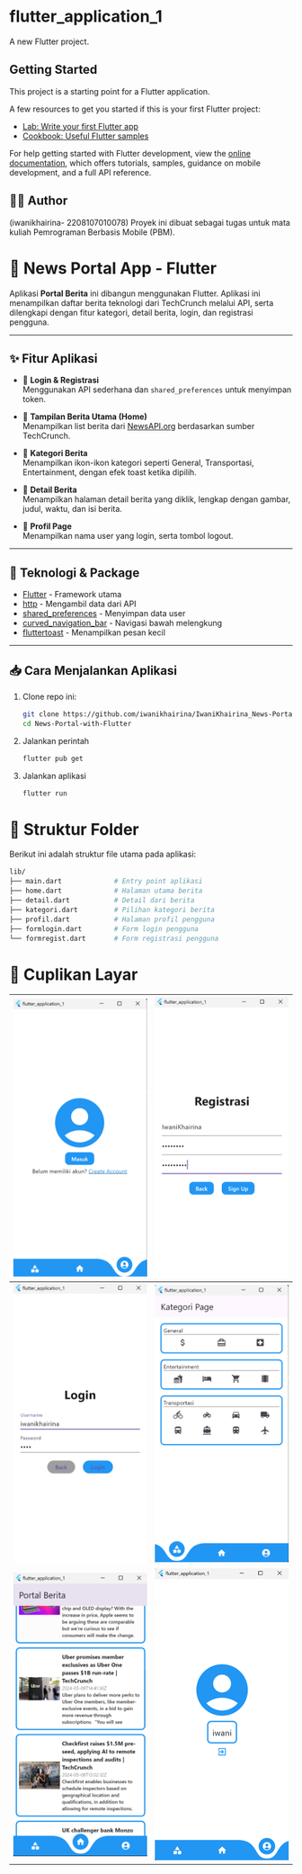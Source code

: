 # flutter_application_1

A new Flutter project.

## Getting Started

This project is a starting point for a Flutter application.

A few resources to get you started if this is your first Flutter project:

- [Lab: Write your first Flutter app](https://docs.flutter.dev/get-started/codelab)
- [Cookbook: Useful Flutter samples](https://docs.flutter.dev/cookbook)

For help getting started with Flutter development, view the
[online documentation](https://docs.flutter.dev/), which offers tutorials,
samples, guidance on mobile development, and a full API reference.

## 🙋‍♀️ Author
(iwanikhairina- 2208107010078)
Proyek ini dibuat sebagai tugas untuk mata kuliah Pemrograman Berbasis Mobile (PBM).

# 📰 News Portal App - Flutter

Aplikasi **Portal Berita** ini dibangun menggunakan Flutter. Aplikasi ini menampilkan daftar berita teknologi dari TechCrunch melalui API, serta dilengkapi dengan fitur kategori, detail berita, login, dan registrasi pengguna.

---

## ✨ Fitur Aplikasi
- 🔐 **Login & Registrasi**  
  Menggunakan API sederhana dan `shared_preferences` untuk menyimpan token.

- 📰 **Tampilan Berita Utama (Home)**  
  Menampilkan list berita dari [NewsAPI.org](https://newsapi.org/) berdasarkan sumber TechCrunch.

- 📂 **Kategori Berita**  
  Menampilkan ikon-ikon kategori seperti General, Transportasi, Entertainment, dengan efek toast ketika dipilih.

- 📄 **Detail Berita**  
  Menampilkan halaman detail berita yang diklik, lengkap dengan gambar, judul, waktu, dan isi berita.

- 👤 **Profil Page**  
  Menampilkan nama user yang login, serta tombol logout.
---

## 🧰 Teknologi & Package
- [Flutter](https://flutter.dev/) - Framework utama
- [http](https://pub.dev/packages/http) - Mengambil data dari API
- [shared_preferences](https://pub.dev/packages/shared_preferences) - Menyimpan data user
- [curved_navigation_bar](https://pub.dev/packages/curved_navigation_bar) - Navigasi bawah melengkung
- [fluttertoast](https://pub.dev/packages/fluttertoast) - Menampilkan pesan kecil

---

## 📥 Cara Menjalankan Aplikasi
1. Clone repo ini:
   ```bash
   git clone https://github.com/iwanikhairina/IwaniKhairina_News-Portal-with-Flutter.git
   cd News-Portal-with-Flutter
   ```
2. Jalankan perintah
   ```bash 
   flutter pub get
   ```
3. Jalankan aplikasi 
   ```bash
   flutter run
   ```

# 📁 Struktur Folder
Berikut ini adalah struktur file utama pada aplikasi:
```bash
lib/
├── main.dart             # Entry point aplikasi
├── home.dart             # Halaman utama berita
├── detail.dart           # Detail dari berita
├── kategori.dart         # Pilihan kategori berita
├── profil.dart           # Halaman profil pengguna
├── formlogin.dart        # Form login pengguna
└── formregist.dart       # Form registrasi pengguna
```
# 📸 Cuplikan Layar
| ![Screenshot](Images/Screenshot-Hasil1.png) | ![Screenshot](Images/Screenshot-Hasil2.png) |
|---------------------------------------------|---------------------------------------------|
| ![Screenshot](Images/Screenshot-Hasil3.png) | ![Screenshot](Images/Screenshot-Hasil4.png) |
| ![Screenshot](Images/Screenshot-Hasil5.png) | ![Screenshot](Images/Screenshot-Hasil6.png) |


